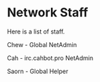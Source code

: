 # Network Staff

Here is a list of staff.

Chew - Global NetAdmin

Cah - irc.cahbot.pro NetAdmin

Saorn - Global Helper
